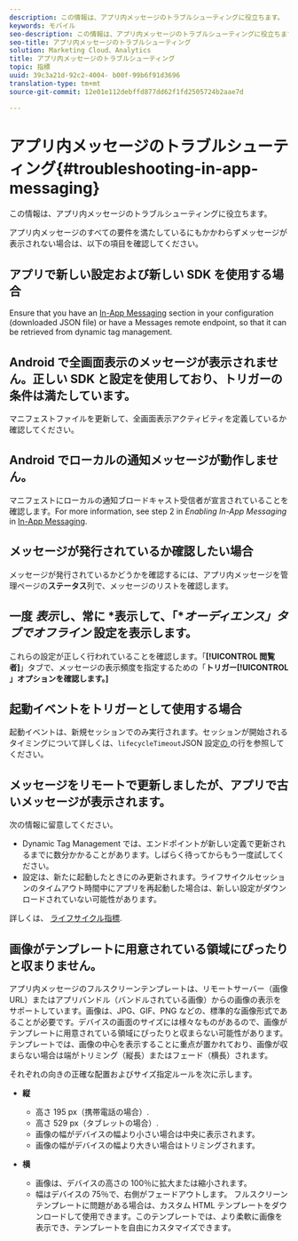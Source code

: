 ```yaml
---
description: この情報は、アプリ内メッセージのトラブルシューティングに役立ちます。
keywords: モバイル
seo-description: この情報は、アプリ内メッセージのトラブルシューティングに役立ちます。
seo-title: アプリ内メッセージのトラブルシューティング
solution: Marketing Cloud、Analytics
title: アプリ内メッセージのトラブルシューティング
topic: 指標
uuid: 39c3a21d-92c2-4004- b00f-99b6f91d3696
translation-type: tm+mt
source-git-commit: 12e01e112debffd877dd62f1fd2505724b2aae7d

---
```



# アプリ内メッセージのトラブルシューティング{#troubleshooting-in-app-messaging}

この情報は、アプリ内メッセージのトラブルシューティングに役立ちます。

アプリ内メッセージのすべての要件を満たしているにもかかわらずメッセージが表示されない場合は、以下の項目を確認してください。

## アプリで新しい設定および新しい SDK を使用する場合

Ensure that you have an [In-App Messaging](/help/android/messaging-main/messaging/messaging.md) section in your configuration (downloaded JSON file) or have a Messages remote endpoint, so that it can be retrieved from dynamic tag management.

## Android で全画面表示のメッセージが表示されません。正しい SDK と設定を使用しており、トリガーの条件は満たしています。

マニフェストファイルを更新して、全画面表示アクティビティを定義しているか確認してください。

## Android でローカルの通知メッセージが動作しません。

マニフェストにローカルの通知ブロードキャスト受信者が宣言されていることを確認します。For more information, see step 2 in *Enabling In-App Messaging* in [In-App Messaging](/help/android/messaging-main/messaging/messaging.md).

## メッセージが発行されているか確認したい場合

メッセージが発行されているかどうかを確認するには、アプリ内メッセージを管理ページの&#x200B;**ステータス**&#x200B;列で、メッセージのリストを確認します。

## 一度 *表示*&#x200B;し、常に *表示して、「**オーディエンス」タブでオフライン* 設定を表示します。

これらの設定が正しく行われていることを確認します。「**[!UICONTROL 閲覧者]**」タブで、メッセージの表示頻度を指定するための「**トリガー[!UICONTROL 」オプションを確認します。]**

## 起動イベントをトリガーとして使用する場合

起動イベントは、新規セッションでのみ実行されます。セッションが開始されるタイミングについて詳しくは、`lifecycleTimeout`JSON 設定[の ](/help/android/configuration/json-config/json-config.md) の行を参照してください。

## メッセージをリモートで更新しましたが、アプリで古いメッセージが表示されます。

次の情報に留意してください。

* Dynamic Tag Management では、エンドポイントが新しい定義で更新されるまでに数分かかることがあります。しばらく待ってからもう一度試してください。
* 設定は、新たに起動したときにのみ更新されます。ライフサイクルセッションのタイムアウト時間中にアプリを再起動した場合は、新しい設定がダウンロードされていない可能性があります。

詳しくは、 [ライフサイクル指標](/help/android/metrics.md).

## 画像がテンプレートに用意されている領域にぴったりと収まりません。

アプリ内メッセージのフルスクリーンテンプレートは、リモートサーバー（画像 URL）またはアプリバンドル（バンドルされている画像）からの画像の表示をサポートしています。画像は、JPG、GIF、PNG などの、標準的な画像形式であることが必要です。デバイスの画面のサイズには様々なものがあるので、画像がテンプレートに用意されている領域にぴったりと収まらない可能性があります。テンプレートでは、画像の中心を表示することに重点が置かれており、画像が収まらない場合は端がトリミング（縦長）またはフェード（横長）されます。

それぞれの向きの正確な配置およびサイズ指定ルールを次に示します。

* **縦**
   * 高さ 195 px（携帯電話の場合）.
   * 高さ 529 px（タブレットの場合）.
   * 画像の幅がデバイスの幅より小さい場合は中央に表示されます。
   * 画像の幅がデバイスの幅より大きい場合はトリミングされます。

* **横**
   * 画像は、デバイスの高さの 100％に拡大または縮小されます。
   * 幅はデバイスの 75％で、右側がフェードアウトします。
   フルスクリーンテンプレートに問題がある場合は、カスタム HTML テンプレートをダウンロードして使用できます。このテンプレートでは、より柔軟に画像を表示でき、テンプレートを自由にカスタマイズできます。

